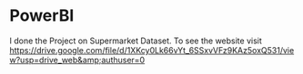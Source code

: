 # PowerBI
I done the Project on Supermarket Dataset. To see the website visit https://drive.google.com/file/d/1XKcy0Lk66vYt_6SSxvVFz9KAz5oxQ531/view?usp=drive_web&amp;authuser=0 
